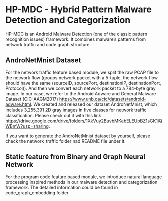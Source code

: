# HP-MDC - Hybrid Pattern Malware Detection and Categorization
HP-MDC is an Android Malware Detection (one of the classic pattern recognition issues) framework. It combines malware’s patterns from network traffic and code graph structure.


## AndroNetMnist Dataset
For the network traffic feature based module, we split the raw PCAP file to the network flow (groups network packet with a 5-tuple, the network flow should have the same (sourceID, sourcePort, destinationIP, destinationPort, Protocol)). And then we convert each network packet to a 784-byte gray image.  In our case, we refer to the Android Adware and General Malware Dataset (CIC-AAGM2017) https://www.unb.ca/cic/datasets/android-adware.html. 
We created and released our dataset AndroNetMnist, which includes 3,255,391 2D gray images in five classes for network traﬀic classification. Please check out it with this link https://drive.google.com/drive/folders/1XkVuy2BuvbMKabELEUpBZ1sGK1iQWBmW?usp=sharing. 

If you want to generate the AndroNetMnist dataset by yourself, please check the network_traffic folder nad README file under it.

## Static feature from Binary and Graph Neural Network 
For the program code feature based module, we introduce natural language processing inspired methods in our malware detection and categorization framework.
The detailed information could be found in code_graph_embedding folder
